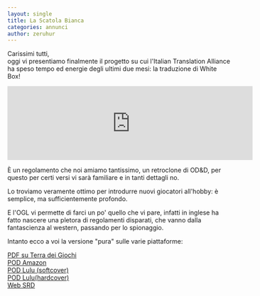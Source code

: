 ```yaml
---
layout: single
title: La Scatola Bianca
categories: annunci
author: zeruhur
---
```


Carissimi tutti,  
oggi vi presentiamo finalmente il progetto su cui l'Italian Translation Alliance ha speso tempo ed energie degli ultimi due mesi: la traduzione di White Box!

<iframe frameborder="0" src="https://itch.io/embed/1074055" width="552" height="167"><a href="https://ita-translation-alliance.itch.io/la-scatola-bianca">La Scatola Bianca by Italian Translation Alliance</a></iframe>

È un regolamento che noi amiamo tantissimo, un retroclone di OD&D, per questo per certi versi vi sarà familiare e in tanti dettagli no.

Lo troviamo veramente ottimo per introdurre nuovi giocatori all'hobby: è semplice, ma sufficientemente profondo.

E l'OGL vi permette di farci un po' quello che vi pare, infatti in inglese ha fatto nascere una pletora di regolamenti disparati, che vanno dalla fantascienza al western, passando per lo spionaggio.

Intanto ecco a voi la versione "pura" sulle varie piattaforme:

[PDF su Terra dei Giochi](https://www.terradeigiochi.it/gdr-digitali/6097-la-scatola-bianca-versione-digitale.html)  
[POD Amazon](https://www.amazon.it/dp/B096TL8PN3)  
[POD Lulu (softcover)](https://t.ly/7Q3w)  
[POD Lulu(hardcover)](https://t.ly/xxKN)  
[Web SRD](https://italian-translation-alliance.github.io/la-scatola-bianca/)

